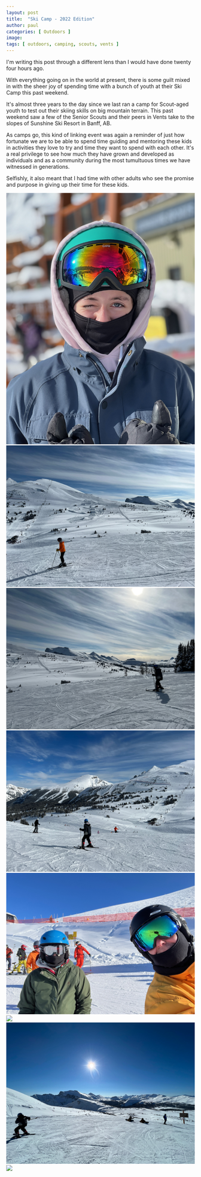 ```yaml
---
layout: post
title:  "Ski Camp - 2022 Edition"
author: paul
categories: [ Outdoors ]
image: 
tags: [ outdoors, camping, scouts, vents ]
---
```

I'm writing this post through a different lens than I would have done twenty four hours ago. 

With everything going on in the world at present, there is some guilt mixed in with the sheer joy of spending time with a bunch of youth at their Ski Camp this past weekend. 

It's almost three years to the day since we last ran a camp for Scout-aged youth to test out their skiing skills on big mountain terrain. This past weekend saw a few of the Senior Scouts and their peers in Vents take to the slopes of Sunshine Ski Resort in Banff, AB.

As camps go, this kind of linking event was again a reminder of just how fortunate we are to be able to spend time guiding and mentoring these kids in activities they love to try and time they want to spend with each other. It's a real privilege to see how much they have grown and developed as individuals and as a community during the most tumultuous times we have witnessed in generations.

Selfishly, it also meant that I had time with other adults who see the promise and purpose in giving up their time for these kids. 

<div class="gallery" data-columns="1">
	<img src="/images/skicamp/IMG_0409.jpeg">
	<img src="/images/skicamp/IMG_0413.jpeg">
	<img src="/images/skicamp/IMG_0415.jpeg">
	<img src="/images/skicamp/IMG_0416.jpeg">
	<img src="/images/skicamp/IMG_0427.jpeg">
	<img src="/images/skicamp/IMG_0431.jpeg">
	<img src="/images/skicamp/IMG_0436.jpeg">
	<img src="/images/skicamp/IMG_0448.jpeg">
</div>
